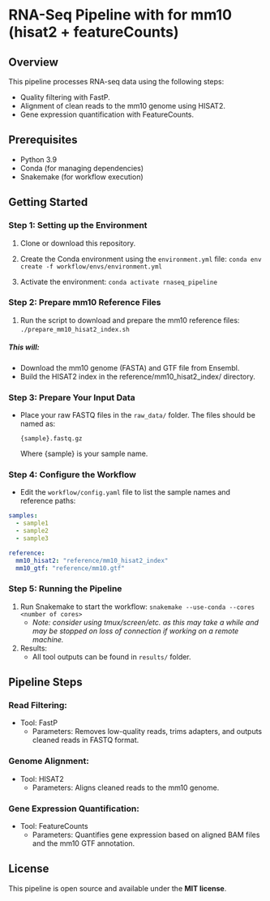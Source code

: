 # RNA-Seq Pipeline with for mm10 (hisat2 + featureCounts)


## Overview

This pipeline processes RNA-seq data using the following steps:

- Quality filtering with FastP.
- Alignment of clean reads to the mm10 genome using HISAT2.
- Gene expression quantification with FeatureCounts.

## Prerequisites

- Python 3.9
- Conda (for managing dependencies)
- Snakemake (for workflow execution)

## Getting Started


### Step 1: Setting up the Environment


1. Clone or download this repository.

1. Create the Conda environment using the `environment.yml` file: `conda env create -f workflow/envs/environment.yml`

1. Activate the environment:  `conda activate rnaseq_pipeline`


### Step 2: Prepare mm10 Reference Files


1. Run the script to download and prepare the mm10 reference files: `./prepare_mm10_hisat2_index.sh`


##### This will: 
- Download the mm10 genome (FASTA) and GTF file from Ensembl.
- Build the HISAT2 index in the reference/mm10_hisat2_index/ directory.

### Step 3: Prepare Your Input Data
- Place your raw FASTQ files in the `raw_data/` folder. The files should be named as:
    ```
    {sample}.fastq.gz
    ```
    Where {sample} is your sample name.

### Step 4: Configure the Workflow

- Edit the `workflow/config.yaml` file to list the sample names and reference paths:
```yaml 
samples:
  - sample1
  - sample2
  - sample3

reference:
  mm10_hisat2: "reference/mm10_hisat2_index"
  mm10_gtf: "reference/mm10.gtf"
```

### Step 5: Running the Pipeline
1. Run Snakemake to start the workflow: `snakemake --use-conda --cores <number of cores>`
    - *Note: consider using tmux/screen/etc. as this may take a while and may be stopped on loss of connection if working on a remote machine.*
1. Results:
    - All tool outputs can be found in `results/` folder.

## Pipeline Steps

### Read Filtering:
- Tool: FastP
    - Parameters: Removes low-quality reads, trims adapters, and outputs cleaned reads in FASTQ format.

### Genome Alignment:
- Tool: HISAT2
    - Parameters: Aligns cleaned reads to the mm10 genome.

### Gene Expression Quantification:
- Tool: FeatureCounts
    - Parameters: Quantifies gene expression based on aligned BAM files and the mm10 GTF annotation.

## License 
This pipeline is open source and available under the **MIT license**.
